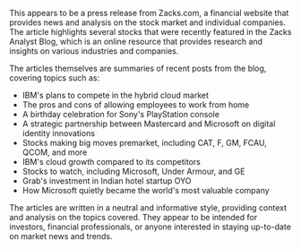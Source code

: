 This appears to be a press release from Zacks.com, a financial website that provides news and analysis on the stock market and individual companies. The article highlights several stocks that were recently featured in the Zacks Analyst Blog, which is an online resource that provides research and insights on various industries and companies.

The articles themselves are summaries of recent posts from the blog, covering topics such as:

* IBM's plans to compete in the hybrid cloud market
* The pros and cons of allowing employees to work from home
* A birthday celebration for Sony's PlayStation console
* A strategic partnership between Mastercard and Microsoft on digital identity innovations
* Stocks making big moves premarket, including CAT, F, GM, FCAU, QCOM, and more
* IBM's cloud growth compared to its competitors
* Stocks to watch, including Microsoft, Under Armour, and GE
* Grab's investment in Indian hotel startup OYO
* How Microsoft quietly became the world's most valuable company

The articles are written in a neutral and informative style, providing context and analysis on the topics covered. They appear to be intended for investors, financial professionals, or anyone interested in staying up-to-date on market news and trends.